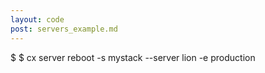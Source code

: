 ```yaml
---
layout: code
post: servers_example.md
---
```



$ $ cx server reboot -s mystack --server lion -e production
